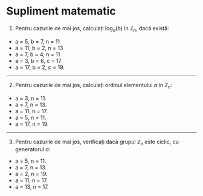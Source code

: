 # Supliment matematic

1. Pentru cazurile de mai jos, calculați $\log_a(b)$ în $\mathbb{Z}_n$, dacă există:

* a = 5, b = 7, n = 11
* a = 11, b = 2, n = 13
* a = 7, b = 4, n = 11
* a = 3, b = 6, c = 17
* a = 17, b = 2, c = 19.

-----

2. Pentru cazurile de mai jos, calculați ordinul elementului $a$ în $\mathbb{Z}_n$:

* a = 3, n = 11.
* a = 7, n = 13.
* a = 11, n = 17.
* a = 5, n = 11.
* a = 17, n = 19.

-----

3. Pentru cazurile de mai jos, verificați dacă grupul $\mathbb{Z}_n$ este ciclic, cu generatorul $a$:

* a = 5, n = 11.
* a = 7, n = 13.
* a = 2, n = 19.
* a = 11, n = 17.
* a = 13, n = 17.
